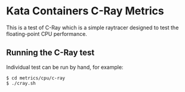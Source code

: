 # Kata Containers C-Ray Metrics
This is a test of C-Ray which is a simple raytracer designed to test the floating-point CPU performance.

## Running the C-Ray test
Individual test can be run by hand, for example: 

``` 
$ cd metrics/cpu/c-ray 
$ ./cray.sh
```
